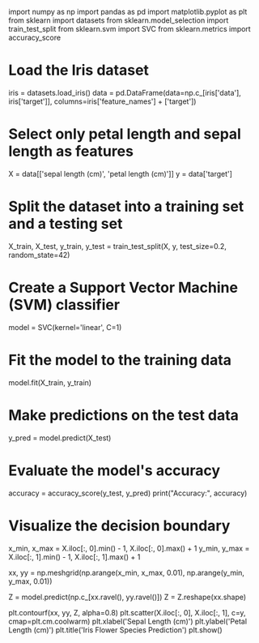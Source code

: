import numpy as np
import pandas as pd
import matplotlib.pyplot as plt
from sklearn import datasets
from sklearn.model_selection import train_test_split
from sklearn.svm import SVC
from sklearn.metrics import accuracy_score

# Load the Iris dataset
iris = datasets.load_iris()
data = pd.DataFrame(data=np.c_[iris['data'], iris['target']], columns=iris['feature_names'] + ['target'])

# Select only petal length and sepal length as features
X = data[['sepal length (cm)', 'petal length (cm)']]
y = data['target']

# Split the dataset into a training set and a testing set
X_train, X_test, y_train, y_test = train_test_split(X, y, test_size=0.2, random_state=42)

# Create a Support Vector Machine (SVM) classifier
model = SVC(kernel='linear', C=1)

# Fit the model to the training data
model.fit(X_train, y_train)

# Make predictions on the test data
y_pred = model.predict(X_test)

# Evaluate the model's accuracy
accuracy = accuracy_score(y_test, y_pred)
print("Accuracy:", accuracy)

# Visualize the decision boundary
x_min, x_max = X.iloc[:, 0].min() - 1, X.iloc[:, 0].max() + 1
y_min, y_max = X.iloc[:, 1].min() - 1, X.iloc[:, 1].max() + 1

xx, yy = np.meshgrid(np.arange(x_min, x_max, 0.01),
                     np.arange(y_min, y_max, 0.01))

Z = model.predict(np.c_[xx.ravel(), yy.ravel()])
Z = Z.reshape(xx.shape)

plt.contourf(xx, yy, Z, alpha=0.8)
plt.scatter(X.iloc[:, 0], X.iloc[:, 1], c=y, cmap=plt.cm.coolwarm)
plt.xlabel('Sepal Length (cm)')
plt.ylabel('Petal Length (cm)')
plt.title('Iris Flower Species Prediction')
plt.show()
